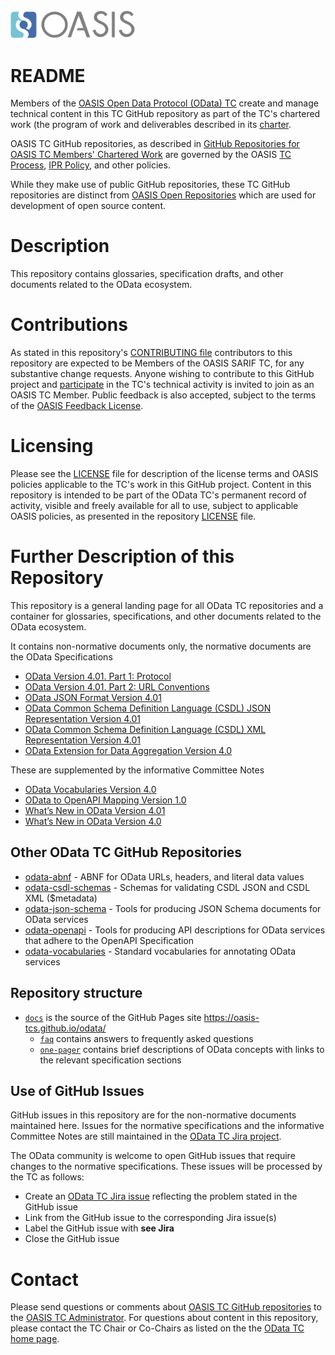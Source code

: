 <img src="/Converted-PNG.png" width="200">

# README

Members of the [OASIS Open Data Protocol (OData) TC](https://www.oasis-open.org/committees/odata) 
create and manage technical content in this TC GitHub repository as part of the TC's 
chartered work (the program of work and deliverables described in its 
[charter](https://www.oasis-open.org/committees/odata/charter.php).

OASIS TC GitHub repositories, as described in 
[GitHub Repositories for OASIS TC Members' Chartered Work](https://www.oasis-open.org/resources/tcadmin/github-repositories-for-oasis-tc-members-chartered-work)
are governed by the OASIS [TC Process](https://www.oasis-open.org/policies-guidelines/tc-process), 
[IPR Policy](https://www.oasis-open.org/policies-guidelines/ipr), and other policies.  

While they make use of public GitHub repositories, these TC GitHub repositories are distinct from
[OASIS Open Repositories](https://www.oasis-open.org/resources/open-repositories) which are 
used for development of open source content.

# Description

This repository contains glossaries, specification drafts, and other documents related to 
the OData ecosystem. 

# Contributions

As stated in this repository's [CONTRIBUTING file](https://github.com/oasis-tcs/odata/blob/master/CONTRIBUTING.md)
contributors to this repository are expected to be Members of the OASIS SARIF TC, for any 
substantive change requests.  Anyone wishing to contribute to this GitHub project and
[participate](https://www.oasis-open.org/join/participation-instructions)
in the TC's technical activity is invited to join as an OASIS TC Member.
Public feedback is also accepted, subject to the terms of the
[OASIS Feedback License](https://www.oasis-open.org/policies-guidelines/ipr#appendixa).

# Licensing

Please see the [LICENSE](https://github.com/oasis-tcs/odata/blob/master/LICENSE.md)
file for description of the license terms and OASIS policies applicable to the TC's work 
in this GitHub project. Content in this repository is intended to be part of the
OData TC's permanent record of activity, visible and freely available for all to use, 
subject to applicable OASIS policies, as presented in the repository 
[LICENSE](https://github.com/oasis-tcs/odata/blob/master/LICENSE.md) file.

# Further Description of this Repository

This repository is a general landing page for all OData TC repositories and a container for glossaries, specifications, and other documents related to the OData ecosystem.

It contains non-normative documents only, the normative documents are the OData Specifications
- [OData Version 4.01. Part 1: Protocol](https://docs.oasis-open.org/odata/odata/v4.01/odata-v4.01-part1-protocol.html)
- [OData Version 4.01. Part 2: URL Conventions](https://docs.oasis-open.org/odata/odata/v4.01/odata-v4.01-part2-url-conventions.html)
- [OData JSON Format Version 4.01](http://docs.oasis-open.org/odata/odata-json-format/v4.01/odata-json-format-v4.01.html)
- [OData Common Schema Definition Language (CSDL) JSON Representation Version 4.01](http://docs.oasis-open.org/odata/odata-csdl-json/v4.01/odata-csdl-json-v4.01.html)
- [OData Common Schema Definition Language (CSDL) XML Representation Version 4.01](http://docs.oasis-open.org/odata/odata-csdl-json/v4.01/odata-csdl-xml-v4.01.html)
- [OData Extension for Data Aggregation Version 4.0](http://docs.oasis-open.org/odata/odata-data-aggregation-ext/v4.0/odata-data-aggregation-ext-v4.0.html)

These are supplemented by the informative Committee Notes
- [OData Vocabularies Version 4.0](http://docs.oasis-open.org/odata/odata-vocabularies/v4.0/odata-vocabularies-v4.0.html)
- [OData to OpenAPI Mapping Version 1.0](http://docs.oasis-open.org/odata/odata-openapi/v1.0/odata-openapi-v1.0.html)
- [What’s New in OData Version 4.01](http://docs.oasis-open.org/odata/new-in-odata/v4.01/new-in-odata-v4.01.html)
- [What’s New in OData Version 4.0](http://docs.oasis-open.org/odata/new-in-odata/v4.0/new-in-odata-v4.0.html)

## Other OData TC GitHub Repositories
- [odata-abnf](ttps://github.com/oasis-tcs/odata-abnf) - ABNF for OData URLs, headers, and literal data values
- [odata-csdl-schemas](ttps://github.com/oasis-tcs/odata-csdl-schemas) - Schemas for validating CSDL JSON and CSDL XML ($metadata) 
- [odata-json-schema](ttps://github.com/oasis-tcs/odata-csdl-schemas) - Tools for producing JSON Schema documents for OData services 
- [odata-openapi](https://github.com/oasis-tcs/odata-openapi) - Tools for producing API descriptions for OData services that adhere to the OpenAPI Specification
- [odata-vocabularies](https://github.com/oasis-tcs/odata-vocabularies) - Standard vocabularies for annotating OData services

## Repository structure
- [`docs`](docs) is the source of the GitHub Pages site https://oasis-tcs.github.io/odata/ 
  - [`faq`](docs/faq) contains answers to frequently asked questions
  - [`one-pager`](docs/one-pager) contains brief descriptions of OData concepts with links to the relevant specification sections

## Use of GitHub Issues
GitHub issues in this repository are for the non-normative documents maintained here. Issues for the normative specifications and the informative Committee Notes are still maintained in the [OData TC Jira project](https://issues.oasis-open.org/projects/ODATA/issues).

The OData community is welcome to open GitHub issues that require changes to the normative specifications. These issues will be processed by the TC as follows:
- Create an [OData TC Jira issue](https://issues.oasis-open.org/projects/ODATA/issues) reflecting the problem stated in the GitHub issue
- Link from the GitHub issue to the corresponding Jira issue(s)
- Label the GitHub issue with **see Jira**
- Close the GitHub issue

# Contact

Please send questions or comments about 
[OASIS TC GitHub repositories](https://www.oasis-open.org/resources/tcadmin/github-repositories-for-oasis-tc-members-chartered-work)
to the [OASIS TC Administrator](mailto:tc-admin@oasis-open.org).  For questions about 
content in this repository, please contact the TC Chair or Co-Chairs as listed on the 
the [OData TC home page](https://www.oasis-open.org/committees/odata/). 
